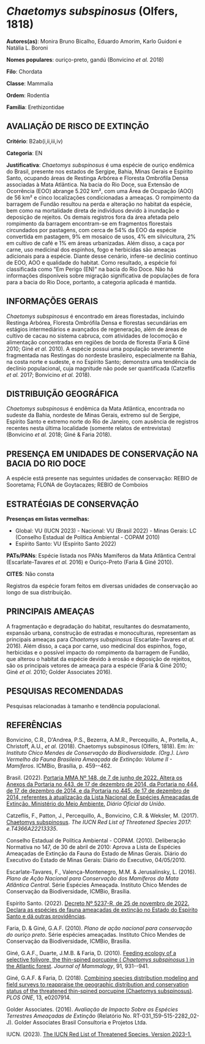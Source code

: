 # *Chaetomys subspinosus* (Olfers, 1818)

**Autores(as)**: Monira Bruno Bicalho, Eduardo Amorim, Karlo Guidoni e Natália L. Boroni

**Nomes populares**: ouriço-preto, gandú (Bonvicino *et al.* 2018)

**Filo**: Chordata

**Classe**: Mammalia

**Ordem**: Rodentia

**Família**: Erethizontidae

## AVALIAÇÃO DE RISCO DE EXTINÇÃO

**Critério**: B2ab(i,ii,iii,iv)

**Categoria**: EN

**Justificativa**: *Chaetomys subspinosus* é uma espécie de ouriço endêmica do Brasil, presente nos estados de Sergipe, Bahia, Minas Gerais e Espírito Santo, ocupando áreas de Restinga Arbórea e Floresta Ombrófila Densa associadas à Mata Atlântica. Na bacia do Rio Doce, sua Extensão de Ocorrência (EOO) abrange 5.202 km², com uma Área de Ocupação (AOO) de 56 km² e cinco localizações condicionadas a ameaças. O rompimento da barragem de Fundão resultou na perda e alteração no habitat da espécie, bem como na mortalidade direta de indivíduos devido à inundação e deposição de rejeitos. Os demais registros fora da área afetada pelo rompimento da barragem encontram-se em fragmentos florestais circundados por pastagens, com cerca de 54% da EOO da espécie convertida em pastagem, 9% em mosaico de usos, 4% em silvicultura, 2% em cultivo de café e 1% em áreas urbanizadas. Além disso, a caça por carne, uso medicinal dos espinhos, fogo e herbicidas são ameaças
adicionais para a espécie. Diante desse cenário, infere-se declínio contínuo de EOO, AOO e qualidade do habitat. Como resultado, a espécie foi classificada como "Em Perigo (EN)" na bacia do Rio Doce. Não há informações disponíveis sobre migração significativa de populações de fora para a bacia do Rio Doce, portanto, a categoria aplicada é mantida.

## INFORMAÇÕES GERAIS

*Chaetomys subspinosus* é encontrado em áreas florestadas, incluindo Restinga Arbórea, Floresta Ombrófila Densa e florestas secundárias em estágios intermediários e avançados de regeneração, além de áreas de cultivo de cacau no sistema cabruca, com atividades de locomoção e alimentação concentradas em regiões de borda de floresta (Faria & Giné 2010; Giné *et al.* 2010). A espécie possui uma população severamente fragmentada nas Restingas do nordeste brasileiro, especialmente na Bahia, na costa norte e sudeste, e no Espírito Santo; demonstra uma tendência de declínio populacional, cuja magnitude não pode ser quantificada (Catzeflis *et al.* 2017; Bonvicino *et al.* 2018).

## DISTRIBUIÇÃO GEOGRÁFICA

*Chaetomys subspinosus* é endêmica da Mata Atlântica, encontrada no sudeste da Bahia, nordeste de Minas Gerais, extremo sul de Sergipe, Espírito Santo e extremo norte do Rio de Janeiro, com ausência de registros recentes nesta última localidade (somente relatos de entrevistas) (Bonvicino *et al.* 2018; Giné & Faria 2018).

## PRESENÇA EM UNIDADES DE CONSERVAÇÃO NA BACIA DO RIO DOCE

A espécie está presente nas seguintes unidades de conservação: REBIO de Sooretama; FLONA de Goytacazes; REBIO de Comboios

## ESTRATÉGIAS DE CONSERVAÇÃO

**Presenças em listas vermelhas:**

-   Global: VU (IUCN 2023) -   Nacional: VU (Brasil 2022) -   Minas Gerais: LC (Conselho Estadual de Política Ambiental - COPAM
    2010)
-   Espírito Santo: VU (Espírito Santo 2022)

**PATs/PANs**: Espécie listada nos PANs Mamíferos da Mata Atlântica Central (Escarlate-Tavares *et al.* 2016) e Ouriço-Preto (Faria & Giné 2010).

**CITES**: Não consta

Registros da espécie foram feitos em diversas unidades de conservação ao longo de sua distribuição.

## PRINCIPAIS AMEAÇAS

A fragmentação e degradação do habitat, resultantes do desmatamento, expansão urbana, construção de estradas e monoculturas, representam as principais ameaças para *Chaetomys subspinosus* (Escarlate-Tavares *et al.* 2016). Além disso, a caça por carne, uso medicinal dos espinhos, fogo, herbicidas e o possível impacto do rompimento da barragem de Fundão, que alterou o habitat da espécie devido à erosão e deposição de rejeitos, são os principais vetores de ameaça para a espécie (Faria & Giné 2010; Giné *et al.* 2010; Golder Associates 2016).

## PESQUISAS RECOMENDADAS

Pesquisas relacionadas à tamanho e tendência populacional.

## REFERÊNCIAS

Bonvicino, C.R., D'Andrea, P.S., Bezerra, A.M.R., Percequillo, A., Portella, A., Christoff, A.U., *et al.* (2018). Chaetomys subspinosus (Olfers, 1818). Em: *In: Instituto Chico Mendes de Conservação da Biodiversidade. (Org.). Livro Vermelho da Fauna Brasileira Ameaçada de Extinção: Volume II - Mamíferos*. ICMBio, Brasília, p. 459--462.

Brasil. (2022). [Portaria MMA Nº 148, de 7 de junho de 2022. Altera os Anexos da Portaria no 443, de 17 de dezembro de 2014, da Portaria no 444, de 17 de dezembro de 2014, e da Portaria no 445, de 17 de dezembro de 2014, referentes à atualização da Lista Nacional de Espécies Ameaçadas de Extinção. Ministério do Meio Ambiente.](https://in.gov.br/en/web/dou/-/portaria-mma-n-148-de-7-de-junho-de-2022-406272733) *Diário Oficial da União*.

Catzeflis, F., Patton, J., Percequillo, A., Bonvicino, C.R. & Weksler, M. (2017). [Chaetomys subspinosus](https://dx.doi.org/10.2305/IUCN.UK.2017-2.RLTS.T4366A22213335.en).  *The IUCN Red List of Threatened Species 2017: e.T4366A22213335*.

Conselho Estadual de Política Ambiental - COPAM. (2010). Deliberação Normativa no 147, de 30 de abril de 2010: Aprova a Lista de Espécies Ameaçadas de Extinção da Fauna do Estado de Minas Gerais. Diário do Executivo do Estado de Minas Gerais: Diário do Executivo, 04/05/2010.

Escarlate-Tavares, F., Valença-Montenegro, M.M. & Jerusalinsky, L.  (2016). *Plano de Ação Nacional para Conservação dos Mamíferos da Mata Atlântica Central*. Série Espécies Ameaçada. Instituto Chico Mendes de Conservação da Biodiversidade, ICMBio, Brasília.

Espírito Santo. (2022). [Decreto Nº 5237-R, de 25 de novembro de 2022.  Declara as espécies de fauna ameaçadas de extinção no Estado do Espírito Santo e dá outras providências](https://iema.es.gov.br/Media/iema/FAUNA/Decreto%205237-R_2022_25-Nov%20-%20Fauna%20(s-peixes)%20-%20Lista%20de%20Esp%C3%A9cies%20Amea%C3%A7adas%20de%20Extin%C3%A7%C3%A3o.pdf).

Faria, D. & Giné, G.A.F. (2010). *Plano de ação nacional para conservação do ouriço preto*. Série espécies ameaçadas. Instituto Chico Mendes de Conservação da Biodiversidade, ICMBio, Brasília.

Giné, G.A.F., Duarte, J.M.B. & Faria, D. (2010). [Feeding ecology of a selective folivore, the thin-spined porcupine ( *Chaetomys subspinosus* ) in the Atlantic forest](https://doi.org/10.1644/09-MAMM-A-185.1).  *Journal of Mammalogy*, 91, 931--941.

Giné, G.A.F. & Faria, D. (2018). [Combining species distribution modeling and field surveys to reappraise the geographic distribution and conservation status of the threatened thin-spined porcupine (Chaetomys subspinosus)](https://doi.org/10.1371/journal.pone.0207914). *PLOS ONE*, 13, e0207914.

Golder Associates. (2016). *Avaliação de Impacto Sobre as Espécies Terrestres Ameaçadas de Extinção* (Relatório No.  RT-031_159-515-2282_02-J). Golder Associates Brasil Consultoria e Projetos Ltda.

IUCN. (2023). [The IUCN Red List of Threatened Species. Version 2023-1.](https://www.iucnredlist.org.)
